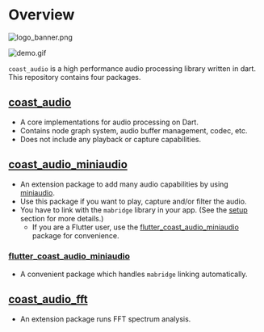# Overview

![logo_banner.png](resources/logo_banner.png)

![demo.gif](resources/demo.gif)

`coast_audio` is a high performance audio processing library written in dart.\
This repository contains four packages.

## [coast_audio](https://github.com/SKKbySSK/coast_audio/tree/main/packages/coast_audio)
- A core implementations for audio processing on Dart.
- Contains node graph system, audio buffer management, codec, etc.
- Does not include any playback or capture capabilities.

## [coast_audio_miniaudio](https://github.com/SKKbySSK/coast_audio/tree/main/packages/coast_audio_miniaudio)
- An extension package to add many audio capabilities by using [miniaudio](https://github.com/mackron/miniaudio).
- Use this package if you want to play, capture and/or filter the audio.
- You have to link with the `mabridge` library in your app. (See the [setup](https://github.com/SKKbySSK/coast_audio/tree/main/packages/coast_audio_miniaudio#setup) section for more details.)
  - If you are a Flutter user, use the [flutter_coast_audio_miniaudio](https://github.com/SKKbySSK/coast_audio/tree/main/packages/flutter_coast_audio_miniaudio) package for convenience.

### [flutter_coast_audio_miniaudio](https://github.com/SKKbySSK/coast_audio/tree/main/packages/flutter_coast_audio_miniaudio)
- A convenient package which handles `mabridge` linking automatically.

## [coast_audio_fft](https://github.com/SKKbySSK/coast_audio/tree/main/packages/coast_audio_fft)
- An extension package runs FFT spectrum analysis.
